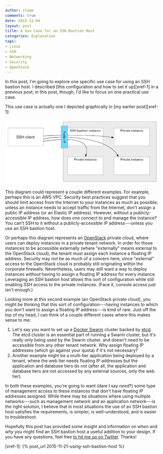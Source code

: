 ```yaml
---
author: slowe
comments: true
date: 2015-12-04
layout: post
title: A Use Case for an SSH Bastion Host
categories: Explanation
tags:
- Linux
- SSH
- Networking
- Security
- OpenStack
---
```


In this post, I'm going to explore one specific use case for using an SSH bastion host. I described [this configuration and how to set it up][xref-1] in a previous post; in this post, though, I'd like to focus on one practical use case.

This use case is actually one I depicted graphically in [my earlier post][xref-1]:

![SSH bastion host diagram](/public/img/ssh-bastion-host.png)

This diagram could represent a couple different examples. For example, perhaps this is an AWS VPC. Security best practices suggest that you should limit access from the Internet to your instances as much as possible; unless an instance needs to accept traffic from the Internet, don't assign a public IP address (or an Elastic IP address). However, without a publicly-accessible IP address, how does one connect to and manage the instance? You can't SSH to it without a publicly-accessible IP address---unless you use an SSH bastion host.

Or perhaps this diagram represents an [OpenStack][link-3] private cloud, where users can deploy instances in a private tenant network. In order for those instances to be accessible externally (where "externally" means external to the OpenStack cloud), the tenant must assign each instance a floating IP address. Security may not be as much of a concern here, since "external" access to the OpenStack cloud is probably still originating within the corporate firewalls. Nevertheless, users may still want a way to deploy instances _without_ having to assign a floating IP address for every instance. Leveraging an SSH bastion host allows this sort of configuration while still enabling SSH access to the private instances. (Face it, console access just isn't enough.)

Looking more at this second example (an OpenStack private cloud), you might be thinking that this sort of configuration---having instances to which you don't want to assign a floating IP address---is kind of rare. Just off the top of my head, I can think of a couple different cases where this makes sense to me:

1. Let's say you want to set up a [Docker Swarm][link-1] cluster backed by [etcd][link-2]. The etcd cluster is an essential part of running a Swarm cluster, but it's really only being used by the Swarm cluster, and doesn't need to be accessible from any other tenant network. Why assign floating IP addresses (which go against your quota) if it's not necessary?
2. Another example might be a multi-tier application being deployed by a tenant, where the web tier needs floating IP addresses but the application and database tiers do not (after all, the application and database tiers are not accessed by any external sources, only the web tier).

In both these examples, you're going to want (dare I say _need_?) some type of management access to these instances that don't have floating IP addresses assigned. While there may be situations where using multiple networks---such as management network and an application network---is the right solution, I believe that in most situations the use of an SSH bastion host satisfies the requirements, is simpler, is well-understood, and is easier to troubleshoot.

Hopefully this post has provided some insight and information on _when_ and _why_ you might find an SSH bastion host a useful addition to your design. If you have any questions, feel free [to hit me up on Twitter][link-4]. Thanks!



[link-1]: http://docs.docker.com/swarm/
[link-2]: https://github.com/coreos/etcd
[link-3]: http://openstack.org/
[link-4]: https://twitter.com/scott_lowe
[xref-1]: {% post_url 2015-11-21-using-ssh-bastion-host %}
